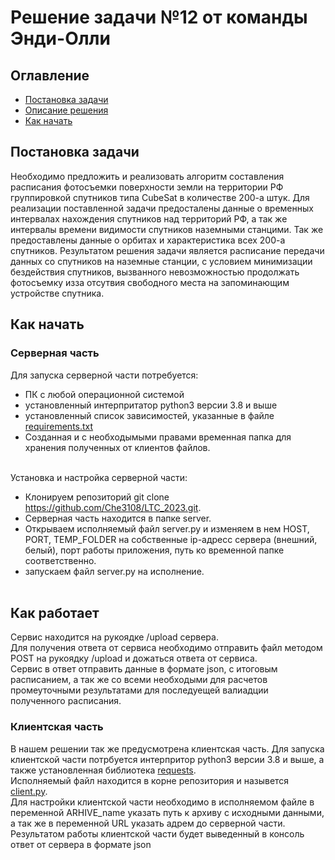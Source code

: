 # Решение задачи №12 от команды Энди-Олли
## Оглавление
- [Постановка задачи](https://github.com/Che3108/LTC_2023/blob/main/README.md#постановка-задачи)
- [Описание решения]()
- [Как начать]()

## Постановка задачи
Необходимо предложить и реализовать алгоритм составления расписания фотосъемки поверхности земли на территории РФ группировкой спутников типа CubeSat в количестве 200-а штук.
Для реализации поставленной задачи предосталены данные о временных интервалах нахождения спутников над территорий РФ, а так же интервалы времени видимости спутников наземными станцими. Так же предоставлены данные о орбитах и характеристика всех 200-а спутников. Результатом решения задачи является расписание передачи данных со спутников на наземные станции, с условием минимизации бездействия спутников, вызванного невозможностью продолжать фотосъемку изза отсутвия свободного места на запоминающим устройстве спутника.



## Как начать
### Серверная часть
Для запуска серверной части потребуется:
- ПК с любой операционной системой 
- установленный интерпритатор python3 версии 3.8 и выше
- установленный список зависимостей, указанные в файле [requirements.txt](https://github.com/Che3108/LTC_2023/blob/main/requirements.txt)
- Созданная и с необходымыми правами временная папка для хранения полученных от клиентов файлов.<br><br>

Установка и настройка серверной части:
- Клонируем репозиторий git clone https://github.com/Che3108/LTC_2023.git.
- Серверная часть находится в папке server.
- Открываем исполняемый файл server.py и изменяем в нем HOST, PORT, TEMP_FOLDER на собственные ip-адресс сервера (внешний, белый), порт работы приложения, путь ко временной папке соответственно.
- запускаем файл server.py на исполнение.<br><br>

## Как работает
Сервис находится на рукоядке /upload сервера. <br>
Для получения ответа от сервиса необходимо отправить файл методом POST на рукоядку /upload и дожаться ответа от сервиса. <br>
Сервис в ответ отправить данные в формате json, с итоговым расписанием, а так же со всеми необходыми для расчетов промеуточными результатами для последуещей валиадции полученного расписания.

### Клиентская часть
В нашем решении так же предусмотрена клиентская часть.
Для запуска клиентской части потрбуется интерпритор python3 версии 3.8 и выше, а также установленная библиотека [requests](https://pypi.org/project/requests/).<br>
Исполняемый файл находится в корне репозитория и назывется [client.py](https://github.com/Che3108/LTC_2023/blob/main/client.py). <br>
Для настройки клиентской части необходимо в исполняемом файле в переменной ARHIVE_name указать путь к архиву с исходными данными, а так же в переменной URL указать адрем до серверной части. <br>Результатом работы клиентской части будет выведенный в консоль ответ от сервера в формате json 
